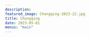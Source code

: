 ```yaml
---
description: 
featured_image: Chongqing-2023-22.jpg
title: Chongqing
date: 2023-05-01
menus: "main"
---
```

